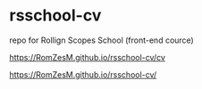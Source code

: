 # rsschool-cv
repo for Rollign Scopes School (front-end cource)

https://RomZesM.github.io/rsschool-cv/cv

https://RomZesM.github.io/rsschool-cv/
